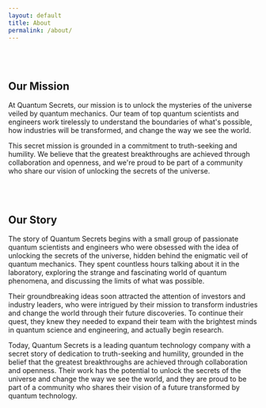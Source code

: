 ```yaml
---
layout: default
title: About
permalink: /about/
---
```

<br><br>
## **Our Mission**

At Quantum Secrets, our mission is to unlock the mysteries of the universe veiled by quantum mechanics. Our team of top quantum scientists and engineers work tirelessly to understand the boundaries of what's possible, how industries will be transformed, and change the way we see the world.

This secret mission is grounded in a commitment to truth-seeking and humility. We believe that the greatest breakthroughs are achieved through collaboration and openness, and we're proud to be part of a community who share our vision of unlocking the secrets of the universe.


<br><br>
## **Our Story**

The story of Quantum Secrets begins with a small group of passionate quantum scientists and engineers who were obsessed with the idea of unlocking the secrets of the universe, hidden behind the enigmatic veil of quantum mechanics. They spent countless hours talking about it in the laboratory, exploring the strange and fascinating world of quantum phenomena, and discussing the limits of what was possible.

Their groundbreaking ideas soon attracted the attention of investors and industry leaders, who were intrigued by their mission to transform industries and change the world through their future discoveries. To continue their quest, they knew they needed to expand their team with the brightest minds in quantum science and engineering, and actually begin research.

Today, Quantum Secrets is a leading quantum technology company with a secret story of dedication to truth-seeking and humility, grounded in the belief that the greatest breakthroughs are achieved through collaboration and openness. Their work has the potential to unlock the secrets of the universe and change the way we see the world, and they are proud to be part of a community who shares their vision of a future transformed by quantum technology.
